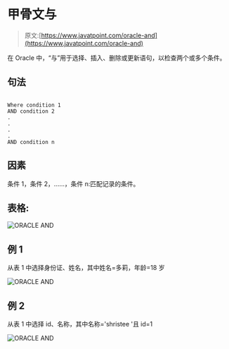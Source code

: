# 甲骨文与

> 原文:[https://www.javatpoint.com/oracle-and](https://www.javatpoint.com/oracle-and)

在 Oracle 中，“与”用于选择、插入、删除或更新语句，以检查两个或多个条件。

## 句法

```

Where condition 1
AND condition 2
.
.
.
.
AND condition n

```

## 因素

条件 1，条件 2，......，条件 n:匹配记录的条件。

## 表格:

![ORACLE AND](../Images/58beec19a5ebf371dfedc9aa73ed7e68.png)

## 例 1

从表 1 中选择身份证、姓名，其中姓名=多莉，年龄=18 岁

![ORACLE AND](../Images/3cb06ff973f3ee0789e466c45df408cf.png)

## 例 2

从表 1 中选择 id、名称，其中名称='shristee '且 id=1

![ORACLE AND](../Images/a421498c417b7f492fd360d6735d5a8a.png)